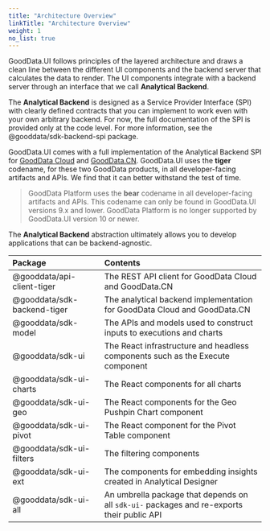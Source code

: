 ```yaml
---
title: "Architecture Overview"
linkTitle: "Architecture Overview"
weight: 1
no_list: true
---
```


GoodData.UI follows principles of the layered architecture and draws a clean line between the different UI components and the backend server that calculates the data to render. The UI components integrate with a backend server through an interface that we call **Analytical Backend**.

The **Analytical Backend** is designed as a Service Provider Interface (SPI) with clearly defined contracts that you can implement to work even with your own arbitrary backend. For now, the full documentation of the SPI is provided only at the code level. For more information, see the @gooddata/sdk-backend-spi package.

GoodData.UI comes with a full implementation of the Analytical Backend SPI for [GoodData Cloud](https://www.gooddata.com/docs/cloud/deploy-and-install/cloud/) and [GoodData.CN](https://www.gooddata.com/docs/cloud/deploy-and-install/cloud-native/). GoodData.UI uses the **tiger** codename, for these two GoodData products, in all developer-facing artifacts and APIs. We find that it can better withstand the test of time.

> GoodData Platform uses the **bear** codename in all developer-facing artifacts and APIs. This codename can only be found in GoodData.UI versions 9.x and lower. GoodData Platform is no longer supported by GoodData.UI version 10 or newer.

The **Analytical Backend** abstraction ultimately allows you to develop applications that can be backend-agnostic.

| Package | Contents |
| :--- | :--- |
| @gooddata/api-client-tiger | The REST API client for GoodData Cloud and GoodData.CN |
| @gooddata/sdk-backend-tiger | The analytical backend implementation for GoodData Cloud and GoodData.CN |
| @gooddata/sdk-model | The APIs and models used to construct inputs to executions and charts |
| @gooddata/sdk-ui | The React infrastructure and headless components such as the Execute component |
| @gooddata/sdk-ui-charts | The React components for all charts |
| @gooddata/sdk-ui-geo | The React components for the Geo Pushpin Chart component |
| @gooddata/sdk-ui-pivot | The React component for the Pivot Table component |
| @gooddata/sdk-ui-filters | The filtering components |
| @gooddata/sdk-ui-ext | The components for embedding insights created in Analytical Designer |
| @gooddata/sdk-ui-all | An umbrella package that depends on all `sdk-ui-` packages and re-exports their public API |